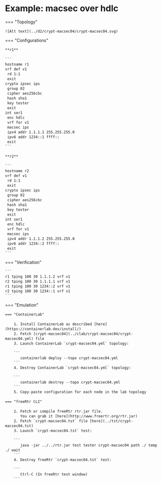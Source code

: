 # Example: macsec over hdlc

=== "Topology"

    ![Alt text](../d2/crypt-macsec04/crypt-macsec04.svg)

=== "Configurations"

    **r1**

    ```
    hostname r1
    vrf def v1
     rd 1:1
     exit
    crypto ipsec ips
     group 02
     cipher aes256cbc
     hash sha1
     key tester
     exit
    int ser1
     enc hdlc
     vrf for v1
     macsec ips
     ipv4 addr 1.1.1.1 255.255.255.0
     ipv6 addr 1234::1 ffff::
     exit
    ```

    **r2**

    ```
    hostname r2
    vrf def v1
     rd 1:1
     exit
    crypto ipsec ips
     group 02
     cipher aes256cbc
     hash sha1
     key tester
     exit
    int ser1
     enc hdlc
     vrf for v1
     macsec ips
     ipv4 addr 1.1.1.2 255.255.255.0
     ipv6 addr 1234::2 ffff::
     exit
    ```

=== "Verification"

    ```
    r1 tping 100 30 1.1.1.2 vrf v1
    r2 tping 100 30 1.1.1.1 vrf v1
    r1 tping 100 30 1234::2 vrf v1
    r2 tping 100 30 1234::1 vrf v1
    ```

=== "Emulation"

    === "ContainerLab"

        1. Install ContainerLab as described [here](https://containerlab.dev/install/)  
        2. Fetch [crypt-macsec04](../clab/crypt-macsec04/crypt-macsec04.yml) file  
        3. Launch ContainerLab `crypt-macsec04.yml` topology:  

        ```
           containerlab deploy --topo crypt-macsec04.yml  
        ```
        4. Destroy ContainerLab `crypt-macsec04.yml` topology:  

        ```
           containerlab destroy --topo crypt-macsec04.yml  
        ```
        5. Copy-paste configuration for each node in the lab topology

    === "freeRtr CLI"

        1. Fetch or compile freeRtr rtr.jar file.  
           You can grab it [here](http://www.freertr.org/rtr.jar)  
        2. Fetch `crypt-macsec04.tst` file [here](../tst/crypt-macsec04.tst)  
        3. Launch `crypt-macsec04.tst` test:  

        ```
           java -jar ../../rtr.jar test tester crypt-macsec04 path ./ temp ./ wait
        ```
        4. Destroy freeRtr `crypt-macsec04.tst` test:  

        ```
           Ctrl-C (In freeRtr test window)
        ```

